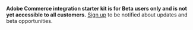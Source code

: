 <InlineAlert variant="warning" slots="text" />

**Adobe Commerce integration starter kit is for Beta users only and is not yet accessible to all customers.** [Sign up](https://forms.office.com/r/YbYArqE3DT) to be notified about updates and beta opportunities.
